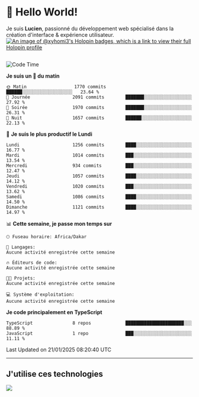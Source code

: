 # 👋 Hello World!

Je suis **Lucien**, passionné du développement web spécialisé dans la création d'interface & expérience utilisateur.
[![An image of @xyhomi3's Holopin badges, which is a link to view their full Holopin profile](https://holopin.me/xyhomi3)](https://holopin.io/@xyhomi3)

##

<!--START_SECTION:waka-->
![Code Time](http://img.shields.io/badge/Code%20Time-2%2C834%20hrs%2050%20mins-blue)

**Je suis un 🐤 du matin** 

```text
🌞 Matin                  1770 commits        ██████░░░░░░░░░░░░░░░░░░░   23.64 % 
🌆 Journée                2091 commits        ███████░░░░░░░░░░░░░░░░░░   27.92 % 
🌃 Soirée                 1970 commits        ███████░░░░░░░░░░░░░░░░░░   26.31 % 
🌙 Nuit                   1657 commits        ██████░░░░░░░░░░░░░░░░░░░   22.13 % 
```
📅 **Je suis le plus productif le Lundi** 

```text
Lundi                    1256 commits        ████░░░░░░░░░░░░░░░░░░░░░   16.77 % 
Mardi                    1014 commits        ███░░░░░░░░░░░░░░░░░░░░░░   13.54 % 
Mercredi                 934 commits         ███░░░░░░░░░░░░░░░░░░░░░░   12.47 % 
Jeudi                    1057 commits        ████░░░░░░░░░░░░░░░░░░░░░   14.12 % 
Vendredi                 1020 commits        ███░░░░░░░░░░░░░░░░░░░░░░   13.62 % 
Samedi                   1086 commits        ████░░░░░░░░░░░░░░░░░░░░░   14.50 % 
Dimanche                 1121 commits        ████░░░░░░░░░░░░░░░░░░░░░   14.97 % 
```


📊 **Cette semaine, je passe mon temps sur** 

```text
🕑︎ Fuseau horaire: Africa/Dakar

💬 Langages: 
Aucune activité enregistrée cette semaine

🔥 Éditeurs de code: 
Aucune activité enregistrée cette semaine

🐱‍💻 Projets: 
Aucune activité enregistrée cette semaine

💻 Système d'exploitation: 
Aucune activité enregistrée cette semaine
```

**Je code principalement en TypeScript** 

```text
TypeScript               8 repos             ██████████████████████░░░   88.89 % 
JavaScript               1 repo              ███░░░░░░░░░░░░░░░░░░░░░░   11.11 % 
```




 Last Updated on 21/01/2025 08:20:40 UTC
<!--END_SECTION:waka-->
---

## J'utilise ces technologies

<p align="left">
  <a href="https://skillicons.dev">
    <img src="https://skillicons.dev/icons?i=ts,js,md,scss,tailwind,react,docker,express,astro,vite,nextjs,vercel,figma,ableton" />
  </a>
</p>

